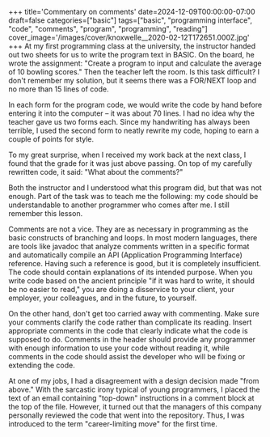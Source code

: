 +++
title='Commentary on comments'
date=2024-12-09T00:00:00-07:00
draft=false
categories=["basic"]
tags=["basic", "programming interface", "code", "comments", "program", "programming", "reading"]
cover_image='/images/cover/knoxwelle__2020-02-12T172651.000Z.jpg'
+++
At my first programming class at the university, the instructor handed out two sheets for us to write the program text in BASIC. On the board, he wrote the assignment: "Create a program to input and calculate the average of 10 bowling scores." Then the teacher left the room. Is this task difficult? I don't remember my solution, but it seems there was a FOR/NEXT loop and no more than 15 lines of code.

In each form for the program code, we would write the code by hand before entering it into the computer – it was about 70 lines. I had no idea why the teacher gave us two forms each. Since my handwriting has always been terrible, I used the second form to neatly rewrite my code, hoping to earn a couple of points for style.

To my great surprise, when I received my work back at the next class, I found that the grade for it was just above passing. On top of my carefully rewritten code, it said: "What about the comments?"

Both the instructor and I understood what this program did, but that was not enough. Part of the task was to teach me the following: my code should be understandable to another programmer who comes after me. I still remember this lesson.

Comments are not a vice. They are as necessary in programming as the basic constructs of branching and loops. In most modern languages, there are tools like javadoc that analyze comments written in a specific format and automatically compile an API (Application Programming Interface) reference. Having such a reference is good, but it is completely insufficient. The code should contain explanations of its intended purpose. When you write code based on the ancient principle "if it was hard to write, it should be no easier to read," you are doing a disservice to your client, your employer, your colleagues, and in the future, to yourself.

On the other hand, don't get too carried away with commenting. Make sure your comments clarify the code rather than complicate its reading. Insert appropriate comments in the code that clearly indicate what the code is supposed to do. Comments in the header should provide any programmer with enough information to use your code without reading it, while comments in the code should assist the developer who will be fixing or extending the code.

At one of my jobs, I had a disagreement with a design decision made "from above." With the sarcastic irony typical of young programmers, I placed the text of an email containing "top-down" instructions in a comment block at the top of the file. However, it turned out that the managers of this company personally reviewed the code that went into the repository. Thus, I was introduced to the term "career-limiting move" for the first time.